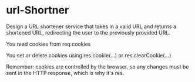 # url-Shortner

Design a URL shortener service that takes in a valid URL and returns a shortened URL,
redirecting the user to the previously provided URL.


You read cookies from req.cookies

You set or delete cookies using res.cookie(...) or res.clearCookie(...)

Remember: cookies are controlled by the browser, so any changes must be sent in the HTTP response, which is why it's res.

